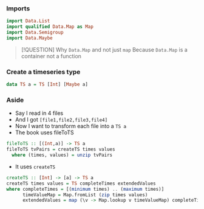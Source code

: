 ### Imports
```haskell
import Data.List
import qualified Data.Map as Map
import Data.Semigroup
import Data.Maybe
```

> [!QUESTION] 
> Why `Data.Map` and not just `map`
> Because `Data.Map` is a container not a function

### Create a timeseries type
```haskell
data TS a = TS [Int] [Maybe a]
```

### Aside
- Say I read in 4 files 
- And I got `[file1,file2,file3,file4]`
- Now I want to transform each file into a `TS a`
- The book uses fileToTS

```haskell
fileToTS :: [(Int,a)] -> TS a
fileToTS tvPairs = createTS times values
  where (times, values) = unzip tvPairs
```

- It uses `createTS`
```haskell
createTS :: [Int] -> [a] -> TS a
createTS times values = TS completeTimes extendedValues
where completeTimes = [(minimum times) .. (maximum times)]
      timeValueMap = Map.fromList (zip times values)
      extendedValues = map (\v -> Map.lookup v timeValueMap) completeTimes
```
